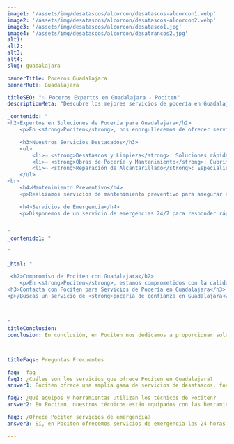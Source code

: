 ```yaml
---
image1: '/assets/img/desatascos/alcorcon/desatascos-alcorcon1.webp'
image2: '/assets/img/desatascos/alcorcon/desatascos-alcorcon2.webp'
image3: '/assets/img/desatascos/alcorcon/desatasco1.jpg'
image4: '/assets/img/desatascos/alcorcon/desatrancos2.jpg'
alt1:
alt2:
alt3:
alt4:
slug: guadalajara

bannerTitle: Poceros Guadalajara
bannerRuta: Guadalajara

titleSEO: "✨ Poceros Expertos en Guadalajara - Pociten"
descriptionMeta: "Descubre los mejores servicios de pocería en Guadalajara con Pociten. Calidad superior y mejoramos tu presupuesto. Contacta al 647 37 67 82 📱."

_contenido: "
<h2>Expertos en Soluciones de Pocería para Guadalajara</h2>
    <p>En <strong>Pociten</strong>, nos enorgullecemos de ofrecer servicios de pocería de primera calidad en Guadalajara. Con un equipo de <strong>poceros</strong> altamente capacitados y tecnología avanzada, proporcionamos soluciones efectivas y duraderas para todas tus necesidades de pocería.</p>

    <h3>Nuestros Servicios Destacados</h3>
    <ul>
        <li>⇨ <strong>Desatascos y Limpieza</strong>: Soluciones rápidas y eficientes para desatascar tuberías y limpieza general.</li><br>
        <li>⇨ <strong>Obras de Pocería y Mantenimiento</strong>: Cubrimos todo desde reparaciones menores hasta grandes proyectos de pocería.</li><br>
        <li>⇨ <strong>Reparación de Alcantarillado</strong>: Especialistas en la reparación y modernización de sistemas de alcantarillado.</li>
    </ul>
<br>
    <h4>Mantenimiento Preventivo</h4>
    <p>Realizamos servicios de mantenimiento preventivo para asegurar el funcionamiento óptimo de tus sistemas y evitar problemas futuros.</p>

    <h4>Servicios de Emergencia</h4>
    <p>Disponemos de un servicio de emergencias 24/7 para responder rápidamente a cualquier situación inesperada.</p>


"
_contenido1: "

"

_html: "

 <h2>Compromiso de Pociten con Guadalajara</h2>
    <p>En <strong>Pociten</strong>, estamos comprometidos con la calidad, la innovación y la satisfacción del cliente en Guadalajara. Adaptamos nuestros servicios a las necesidades de cada proyecto, asegurando la mejor solución para tus requerimientos de pocería.</p>
<h3>Contacta con Pociten para Servicios de Pocería en Guadalajara</h3>
<p>¿Buscas un servicio de <strong>pocería de confianza en Guadalajara</strong>? <strong>Pociten</strong> es tu mejor opción. Contáctanos para conocer más sobre nuestros servicios o solicitar un presupuesto personalizado.</p>
        
        
	    
"
titleConclusion: 
conclusion: En conclusión, en Pociten nos dedicamos a proporcionar soluciones efectivas y duraderas a los problemas de desatascos, fontanería y pocería en Guadalajara. Nuestro equipo de técnicos altamente capacitados está equipado con las herramientas y equipos más avanzados para llevar a cabo cualquier tipo de trabajo de manera rápida y eficiente. Si necesita servicios de desatascos, fontanería o pocería en Guadalajara, no dude en contactarnos en Pociten. Estamos aquí para ayudarlo en cualquier momento del día o de la noche.



titleFaqs: Preguntas Frecuentes

faq:  faq
faq1: ¿Cuáles son los servicios que ofrece Pociten en Guadalajara?
answer1: Pociten ofrece una amplia gama de servicios de desatascos, fontanería y pocería en Guadalajara, incluyendo desatascos de tuberías, limpieza de alcantarillado y desagües, reparación de fugas y roturas en tuberías, instalación y reparación de pozos y sistemas de drenaje, entre otros.

faq2: ¿Qué equipos y herramientas utilizan los técnicos de Pociten?
answer2: En Pociten, nuestros técnicos están equipados con las herramientas y equipos más avanzados para llevar a cabo cualquier tipo de trabajo de manera rápida y eficiente. Utilizamos tecnología avanzada para localizar y solucionar problemas en tuberías, y también contamos con equipos especializados para llevar a cabo trabajos de fontanería y pocería.

faq3: ¿Ofrece Pociten servicios de emergencia?
answer3: Sí, en Pociten ofrecemos servicios de emergencia las 24 horas del día, los 7 días de la semana para garantizar que nuestros clientes puedan obtener ayuda cuando más lo necesitan. Si experimenta un problema de desatascos, fontanería o pocería en cualquier momento del día o de la noche, no dude en llamarnos y uno de nuestros técnicos altamente capacitados estará allí para ayudarlo en poco tiempo.

---
```


